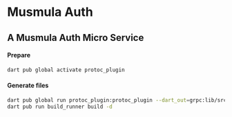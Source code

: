 # Musmula Auth

## A Musmula Auth Micro Service

#### Prepare
```bash
dart pub global activate protoc_plugin
```

#### Generate files
```bash
dart pub global run protoc_plugin:protoc_plugin --dart_out=grpc:lib/src/generated -Iprotos protos/auth.proto
dart pub run build_runner build -d
```